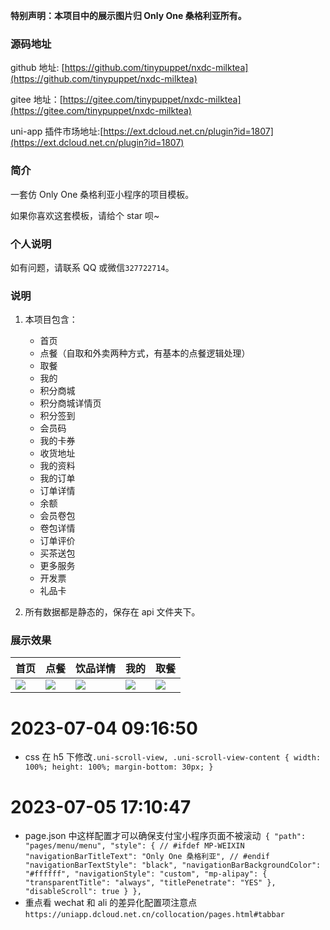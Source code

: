 **特别声明：本项目中的展示图片归 Only One 桑格利亚所有。**

### 源码地址

github 地址: [https://github.com/tinypuppet/nxdc-milktea](https://github.com/tinypuppet/nxdc-milktea)

gitee 地址：[https://gitee.com/tinypuppet/nxdc-milktea](https://gitee.com/tinypuppet/nxdc-milktea)

uni-app 插件市场地址:[https://ext.dcloud.net.cn/plugin?id=1807](https://ext.dcloud.net.cn/plugin?id=1807)

### 简介

一套仿 Only One 桑格利亚小程序的项目模板。

如果你喜欢这套模板，请给个 star 呗~

### 个人说明

如有问题，请联系 QQ 或微信`327722714`。

### 说明

1. 本项目包含：

   - 首页
   - 点餐（自取和外卖两种方式，有基本的点餐逻辑处理）
   - 取餐
   - 我的
   - 积分商城
   - 积分商城详情页
   - 积分签到
   - 会员码
   - 我的卡券
   - 收货地址
   - 我的资料
   - 我的订单
   - 订单详情
   - 余额
   - 会员卷包
   - 卷包详情
   - 订单评价
   - 买茶送包
   - 更多服务
   - 开发票
   - 礼品卡

2. 所有数据都是静态的，保存在 api 文件夹下。

### 展示效果

| 首页 | 点餐 | 饮品详情 | 我的 | 取餐 |
| --- | --- | --- | --- | --- |
| ![](https://img.cdn.aliyun.dcloud.net.cn/stream/plugin_screens/fafaa180-94f3-11ea-9423-8760f636375f_0.jpg?v=1590130842) | ![](https://img.cdn.aliyun.dcloud.net.cn/stream/plugin_screens/fafaa180-94f3-11ea-9423-8760f636375f_1.jpg?v=1590130842) | ![](https://img.cdn.aliyun.dcloud.net.cn/stream/plugin_screens/fafaa180-94f3-11ea-9423-8760f636375f_2.jpg?v=1590130842) | ![](https://img.cdn.aliyun.dcloud.net.cn/stream/plugin_screens/fafaa180-94f3-11ea-9423-8760f636375f_3.jpg?v=1590130842) | ![](https://img.cdn.aliyun.dcloud.net.cn/stream/plugin_screens/fafaa180-94f3-11ea-9423-8760f636375f_4.jpg?v=1590130842) |

# 2023-07-04 09:16:50

- css 在 h5 下修改`.uni-scroll-view, .uni-scroll-view-content { width: 100%; height: 100%; margin-bottom: 30px; }`

# 2023-07-05 17:10:47

- page.json 中这样配置才可以确保支付宝小程序页面不被滚动` { "path": "pages/menu/menu", "style": { // #ifdef MP-WEIXIN "navigationBarTitleText": "Only One 桑格利亚", // #endif "navigationBarTextStyle": "black", "navigationBarBackgroundColor": "#ffffff", "navigationStyle": "custom", "mp-alipay": { "transparentTitle": "always", "titlePenetrate": "YES" }, "disableScroll": true } },`
- 重点看 wechat 和 ali 的差异化配置项注意点`https://uniapp.dcloud.net.cn/collocation/pages.html#tabbar`
